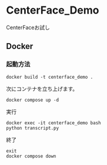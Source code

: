 # CenterFace_Demo
CenterFaceお試し

## Docker

### 起動方法
```
docker build -t centerface_demo .
```
次にコンテナを立ち上げます。

```
docker compose up -d
```

実行
```
docker exec -it centerface_demo bash
python transcript.py
```

終了
```
exit
docker compose down
```